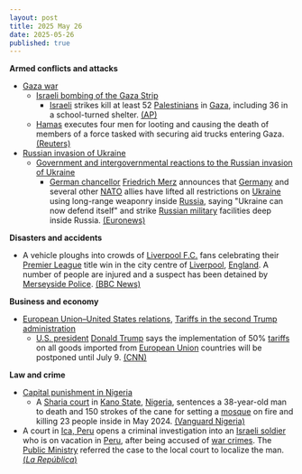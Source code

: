 ```yaml
---
layout: post
title: 2025 May 26
date: 2025-05-26
published: true
---
```



**Armed conflicts and attacks**

* [Gaza war](https://en.wikipedia.org/wiki/Gaza_war "Gaza war")
  + [Israeli bombing of the Gaza Strip](https://en.wikipedia.org/wiki/Israeli_bombing_of_the_Gaza_Strip "Israeli bombing of the Gaza Strip")
    - [Israeli](https://en.wikipedia.org/wiki/Israel "Israel") strikes kill at least 52 [Palestinians](https://en.wikipedia.org/wiki/Palestinians "Palestinians") in [Gaza](https://en.wikipedia.org/wiki/Gaza_Strip "Gaza Strip"), including 36 in a school-turned shelter. [(AP)](https://apnews.com/article/israel-palestinians-hamas-war-news-05-26-2025-6a7285f144a3619e8239138e6883b3b6)
  + [Hamas](https://en.wikipedia.org/wiki/Hamas "Hamas") executes four men for looting and causing the death of members of a force tasked with securing aid trucks entering Gaza. [(Reuters)](https://www.reuters.com/world/middle-east/hamas-led-groups-execute-four-looting-aid-trucks-amid-some-gaza-dissent-2025-05-26/)
* [Russian invasion of Ukraine](https://en.wikipedia.org/wiki/Russian_invasion_of_Ukraine "Russian invasion of Ukraine")
  + [Government and intergovernmental reactions to the Russian invasion of Ukraine](https://en.wikipedia.org/wiki/Government_and_intergovernmental_reactions_to_the_Russian_invasion_of_Ukraine "Government and intergovernmental reactions to the Russian invasion of Ukraine")
    - [German chancellor](https://en.wikipedia.org/wiki/Chancellor_of_Germany "Chancellor of Germany") [Friedrich Merz](https://en.wikipedia.org/wiki/Friedrich_Merz "Friedrich Merz") announces that [Germany](https://en.wikipedia.org/wiki/Germany "Germany") and several other [NATO](https://en.wikipedia.org/wiki/NATO "NATO") allies have lifted all restrictions on [Ukraine](https://en.wikipedia.org/wiki/Ukraine "Ukraine") using long-range weaponry inside [Russia](https://en.wikipedia.org/wiki/Russia "Russia"), saying "Ukraine can now defend itself" and strike [Russian military](https://en.wikipedia.org/wiki/Russian_Armed_Forces "Russian Armed Forces") facilities deep inside Russia. [(Euronews)](https://www.euronews.com/2025/05/26/western-allies-lift-ukraines-restrictions-on-long-range-weapons-says-merz)

**Disasters and accidents**

* A vehicle ploughs into crowds of [Liverpool F.C.](https://en.wikipedia.org/wiki/Liverpool_F.C. "Liverpool F.C.") fans celebrating their [Premier League](https://en.wikipedia.org/wiki/Premier_League "Premier League") title win in the city centre of [Liverpool](https://en.wikipedia.org/wiki/Liverpool "Liverpool"), [England](https://en.wikipedia.org/wiki/England "England"). A number of people are injured and a suspect has been detained by [Merseyside Police](https://en.wikipedia.org/wiki/Merseyside_Police "Merseyside Police"). [(BBC News)](https://www.bbc.co.uk/news/live/cn5xnlkegz0t)

**Business and economy**

* [European Union–United States relations](https://en.wikipedia.org/wiki/European_Union%E2%80%93United_States_relations "European Union–United States relations"), [Tariffs in the second Trump administration](https://en.wikipedia.org/wiki/Tariffs_in_the_second_Trump_administration "Tariffs in the second Trump administration")
  + [U.S. president](https://en.wikipedia.org/wiki/President_of_the_United_States "President of the United States") [Donald Trump](https://en.wikipedia.org/wiki/Donald_Trump "Donald Trump") says the implementation of 50% [tariffs](https://en.wikipedia.org/wiki/Tariff "Tariff") on all goods imported from [European Union](https://en.wikipedia.org/wiki/European_Union "European Union") countries will be postponed until July 9. [(CNN)](https://edition.cnn.com/2025/05/25/business/trump-eu-tariff-delay?iid=cnn_buildContentRecirc_end_recirc)

**Law and crime**

* [Capital punishment in Nigeria](https://en.wikipedia.org/wiki/Capital_punishment_in_Nigeria "Capital punishment in Nigeria")
  + A [Sharia court](https://en.wikipedia.org/wiki/Sharia_court "Sharia court") in [Kano State](https://en.wikipedia.org/wiki/Kano_State "Kano State"), [Nigeria](https://en.wikipedia.org/wiki/Nigeria "Nigeria"), sentences a 38-year-old man to death and 150 strokes of the cane for setting a [mosque](https://en.wikipedia.org/wiki/Mosque "Mosque") on fire and killing 23 people inside in May 2024. [(Vanguard Nigeria)](https://www.vanguardngr.com/2025/05/mosque-arsonist-sentenced-to-death-by-hanging-150-strokes-of-cane/)
* A court in [Ica, Peru](https://en.wikipedia.org/wiki/Ica%2C_Peru "Ica, Peru") opens a criminal investigation into an [Israeli soldier](https://en.wikipedia.org/wiki/Israeli_soldier "Israeli soldier") who is on vacation in [Peru](https://en.wikipedia.org/wiki/Peru "Peru"), after being accused of [war crimes](https://en.wikipedia.org/wiki/War_crimes "War crimes"). The [Public Ministry](https://en.wikipedia.org/wiki/Public_Ministry_of_Peru "Public Ministry of Peru") referred the case to the local court to localize the man. [(*La República*)](https://larepublica.pe/politica/2025/05/25/peru-abre-investigacion-contra-soldado-israeli-por-su-presunta-participacion-en-genocidio-en-gaza-hnews-467600)
